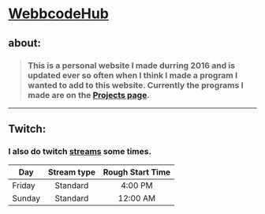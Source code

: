 # [WebbcodeHub](https://webbcode.github.io/WebbcodeHub/)

## about:

> ### This is a personal website I made durring 2016 and is updated ever so often when I think I made a program I wanted to add to this website. Currently the programs I made are on the [Projects page](https://webbcode.github.io/WebbcodeHub/projects/projects.html).
***
## Twitch:

### I also do twitch [streams](https://go.twitch.tv/webbcode "My Twitch") some times.

|  Day |Stream type| Rough Start Time |
|------|:---------:|:----------------:|
|Friday| Standard  |      4:00 PM     |
|Sunday| Standard  |      12:00 AM    |
